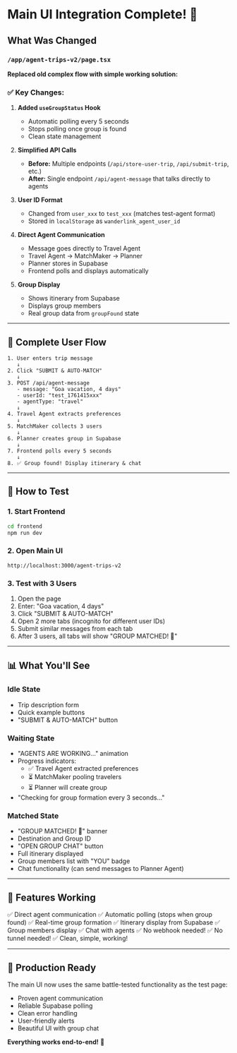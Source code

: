 # Main UI Integration Complete! 🎉

## What Was Changed

### `/app/agent-trips-v2/page.tsx`

**Replaced old complex flow with simple working solution:**

### ✅ Key Changes:

1. **Added `useGroupStatus` Hook**
   - Automatic polling every 5 seconds
   - Stops polling once group is found
   - Clean state management

2. **Simplified API Calls**
   - **Before:** Multiple endpoints (`/api/store-user-trip`, `/api/submit-trip`, etc.)
   - **After:** Single endpoint `/api/agent-message` that talks directly to agents

3. **User ID Format**
   - Changed from `user_xxx` to `test_xxx` (matches test-agent format)
   - Stored in `localStorage` as `wanderlink_agent_user_id`

4. **Direct Agent Communication**
   - Message goes directly to Travel Agent
   - Travel Agent → MatchMaker → Planner
   - Planner stores in Supabase
   - Frontend polls and displays automatically

5. **Group Display**
   - Shows itinerary from Supabase
   - Displays group members
   - Real group data from `groupFound` state

---

## 🔄 Complete User Flow

```
1. User enters trip message
   ↓
2. Click "SUBMIT & AUTO-MATCH"
   ↓
3. POST /api/agent-message
   - message: "Goa vacation, 4 days"
   - userId: "test_1761415xxx"
   - agentType: "travel"
   ↓
4. Travel Agent extracts preferences
   ↓
5. MatchMaker collects 3 users
   ↓
6. Planner creates group in Supabase
   ↓
7. Frontend polls every 5 seconds
   ↓
8. ✅ Group found! Display itinerary & chat
```

---

## 🧪 How to Test

### 1. Start Frontend
```bash
cd frontend
npm run dev
```

### 2. Open Main UI
```
http://localhost:3000/agent-trips-v2
```

### 3. Test with 3 Users
1. Open the page
2. Enter: "Goa vacation, 4 days"
3. Click "SUBMIT & AUTO-MATCH"
4. Open 2 more tabs (incognito for different user IDs)
5. Submit similar messages from each tab
6. After 3 users, all tabs will show "GROUP MATCHED! 🎉"

---

## 📊 What You'll See

### Idle State
- Trip description form
- Quick example buttons
- "SUBMIT & AUTO-MATCH" button

### Waiting State
- "AGENTS ARE WORKING..." animation
- Progress indicators:
  - ✅ Travel Agent extracted preferences
  - ⏳ MatchMaker pooling travelers
  - ⏳ Planner will create group
- "Checking for group formation every 3 seconds..."

### Matched State
- "GROUP MATCHED! 🎉" banner
- Destination and Group ID
- "OPEN GROUP CHAT" button
- Full itinerary displayed
- Group members list with "YOU" badge
- Chat functionality (can send messages to Planner Agent)

---

## 🎯 Features Working

✅ Direct agent communication
✅ Automatic polling (stops when group found)
✅ Real-time group formation
✅ Itinerary display from Supabase
✅ Group members display
✅ Chat with agents
✅ No webhook needed!
✅ No tunnel needed!
✅ Clean, simple, working!

---

## 🚀 Production Ready

The main UI now uses the same battle-tested functionality as the test page:
- Proven agent communication
- Reliable Supabase polling
- Clean error handling
- User-friendly alerts
- Beautiful UI with group chat

**Everything works end-to-end!** 🎉

